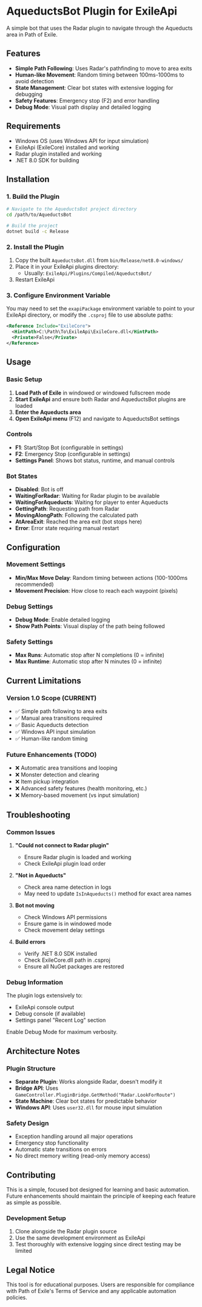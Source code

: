 # AqueductsBot Plugin for ExileApi

A simple bot that uses the Radar plugin to navigate through the Aqueducts area in Path of Exile.

## Features

- **Simple Path Following**: Uses Radar's pathfinding to move to area exits
- **Human-like Movement**: Random timing between 100ms-1000ms to avoid detection
- **State Management**: Clear bot states with extensive logging for debugging
- **Safety Features**: Emergency stop (F2) and error handling
- **Debug Mode**: Visual path display and detailed logging

## Requirements

- Windows OS (uses Windows API for input simulation)
- ExileApi (ExileCore) installed and working
- Radar plugin installed and working
- .NET 8.0 SDK for building

## Installation

### 1. Build the Plugin

```bash
# Navigate to the AqueductsBot project directory
cd /path/to/AqueductsBot

# Build the project
dotnet build -c Release
```

### 2. Install the Plugin

1. Copy the built `AqueductsBot.dll` from `bin/Release/net8.0-windows/` 
2. Place it in your ExileApi plugins directory:
   - Usually: `ExileApi/Plugins/Compiled/AqueductsBot/`
3. Restart ExileApi

### 3. Configure Environment Variable

You may need to set the `exapiPackage` environment variable to point to your ExileApi directory, or modify the `.csproj` file to use absolute paths:

```xml
<Reference Include="ExileCore">
  <HintPath>C:\Path\To\ExileApi\ExileCore.dll</HintPath>
  <Private>False</Private>
</Reference>
```

## Usage

### Basic Setup

1. **Load Path of Exile** in windowed or windowed fullscreen mode
2. **Start ExileApi** and ensure both Radar and AqueductsBot plugins are loaded
3. **Enter the Aqueducts area** 
4. **Open ExileApi menu** (F12) and navigate to AqueductsBot settings

### Controls

- **F1**: Start/Stop Bot (configurable in settings)
- **F2**: Emergency Stop (configurable in settings)
- **Settings Panel**: Shows bot status, runtime, and manual controls

### Bot States

- **Disabled**: Bot is off
- **WaitingForRadar**: Waiting for Radar plugin to be available
- **WaitingForAqueducts**: Waiting for player to enter Aqueducts
- **GettingPath**: Requesting path from Radar
- **MovingAlongPath**: Following the calculated path
- **AtAreaExit**: Reached the area exit (bot stops here)
- **Error**: Error state requiring manual restart

## Configuration

### Movement Settings
- **Min/Max Move Delay**: Random timing between actions (100-1000ms recommended)
- **Movement Precision**: How close to reach each waypoint (pixels)

### Debug Settings
- **Debug Mode**: Enable detailed logging
- **Show Path Points**: Visual display of the path being followed

### Safety Settings
- **Max Runs**: Automatic stop after N completions (0 = infinite)
- **Max Runtime**: Automatic stop after N minutes (0 = infinite)

## Current Limitations

### Version 1.0 Scope (CURRENT)
- ✅ Simple path following to area exits
- ✅ Manual area transitions required
- ✅ Basic Aqueducts detection
- ✅ Windows API input simulation
- ✅ Human-like random timing

### Future Enhancements (TODO)
- ❌ Automatic area transitions and looping
- ❌ Monster detection and clearing
- ❌ Item pickup integration
- ❌ Advanced safety features (health monitoring, etc.)
- ❌ Memory-based movement (vs input simulation)

## Troubleshooting

### Common Issues

1. **"Could not connect to Radar plugin"**
   - Ensure Radar plugin is loaded and working
   - Check ExileApi plugin load order

2. **"Not in Aqueducts"**
   - Check area name detection in logs
   - May need to update `IsInAqueducts()` method for exact area names

3. **Bot not moving**
   - Check Windows API permissions
   - Ensure game is in windowed mode
   - Check movement delay settings

4. **Build errors**
   - Verify .NET 8.0 SDK installed
   - Check ExileCore.dll path in .csproj
   - Ensure all NuGet packages are restored

### Debug Information

The plugin logs extensively to:
- ExileApi console output
- Debug console (if available)
- Settings panel "Recent Log" section

Enable Debug Mode for maximum verbosity.

## Architecture Notes

### Plugin Structure
- **Separate Plugin**: Works alongside Radar, doesn't modify it
- **Bridge API**: Uses `GameController.PluginBridge.GetMethod("Radar.LookForRoute")`
- **State Machine**: Clear bot states for predictable behavior
- **Windows API**: Uses `user32.dll` for mouse input simulation

### Safety Design
- Exception handling around all major operations
- Emergency stop functionality
- Automatic state transitions on errors
- No direct memory writing (read-only memory access)

## Contributing

This is a simple, focused bot designed for learning and basic automation. Future enhancements should maintain the principle of keeping each feature as simple as possible.

### Development Setup
1. Clone alongside the Radar plugin source
2. Use the same development environment as ExileApi
3. Test thoroughly with extensive logging since direct testing may be limited

## Legal Notice

This tool is for educational purposes. Users are responsible for compliance with Path of Exile's Terms of Service and any applicable automation policies. 